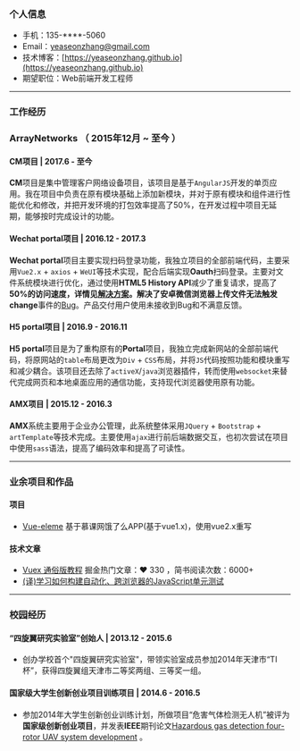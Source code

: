 ### 个人信息

- 手机：135-****-5060
- Email：[yeaseonzhang@gmail.com](mailto:yeaseonzhang@gmail.com)
- 技术博客：[https://yeaseonzhang.github.io](https://yeaseonzhang.github.io)
- 期望职位：Web前端开发工程师
 
---

### 工作经历

### ArrayNetworks （ 2015年12月 ~ 至今 ）

#### CM项目 | 2017.6 - 至今

**CM**项目是集中管理客户网络设备项目，该项目是基于`AngularJS`开发的单页应用。我在项目中负责在原有模块基础上添加新模块，并对于原有模块和组件进行性能优化和修改，并把开发环境的打包效率提高了50%，在开发过程中项目无延期，能够按时完成设计的功能。

#### Wechat portal项目 | 2016.12 - 2017.3

**Wechat portal**项目主要实现扫码登录功能，我独立项目的全部前端代码，主要采用`Vue2.x` + `axios` + `WeUI`等技术实现，配合后端实现**Oauth**扫码登录。主要对文件系统模块进行优化，通过使用**HTML5 History API**减少了重复请求，提高了**50%**的访问速度，详情见[解决方案](https://yeaseonzhang.github.io/2017/03/03/History-API-%E4%BD%BF%E7%94%A8%E6%8C%87%E5%8C%97/)。解决了安卓微信浏览器上传文件无法触发**change**事件的[Bug](https://yeaseonzhang.github.io/2017/03/06/%E5%BE%AE%E4%BF%A1%E6%B5%8F%E8%A7%88%E5%99%A8Bug/)。产品交付用户使用未接收到Bug和不满意反馈。

#### H5 portal项目 | 2016.9 - 2016.11

**H5 portal**项目是为了重构原有的**Portal**项目，我独立完成新网站的全部前端代码，将原网站的`table`布局更改为`Div` + `CSS`布局，并将`JS`代码按照功能和模块重写和减少耦合。该项目还去除了`activeX`/`java`浏览器插件，转而使用`websocket`来替代完成网页和本地桌面应用的通信功能，支持现代浏览器使用原有功能。

#### AMX项目 | 2015.12 - 2016.3

**AMX**系统主要用于企业办公管理，此系统整体采用`JQuery` +  `Bootstrap` + `artTemplate`等技术完成。主要使用`ajax`进行前后端数据交互，也初次尝试在项目中使用`sass`语法，提高了编码效率和提高了可读性。

---

### 业余项目和作品

#### 项目

- [Vue-eleme](https://github.com/YeaseonZhang/vue-eleme)  基于慕课网饿了么APP(基于vue1.x)，使用vue2.x重写

#### 技术文章

- [Vuex 通俗版教程](https://juejin.im/entry/58cb4c36b123db00532076a2/detail) 掘金热门文章：❤ 330 ，简书阅读次数：6000+
- [(译)学习如何构建自动化、跨浏览器的JavaScript单元测试](https://juejin.im/entry/578ef5815bbb50005b911dd6/detail) 

---

### 校园经历

#### “四旋翼研究实验室”创始人 | 2013.12 - 2015.6

- 创办学校首个"四旋翼研究实验室"，带领实验室成员参加2014年天津市“TI杯”，获得四旋翼组天津市二等奖两组、三等奖一组。

#### 国家级大学生创新创业项目训练项目 | 2014.6 - 2016.5

- 参加2014年大学生创新创业训练计划，所做项目“危害气体检测无人机”被评为**国家级创新创业项目**，并发表**IEEE**期刊论文[Hazardous gas detection four-rotor UAV system development](http://ieeexplore.ieee.org/document/7558952/) 。

